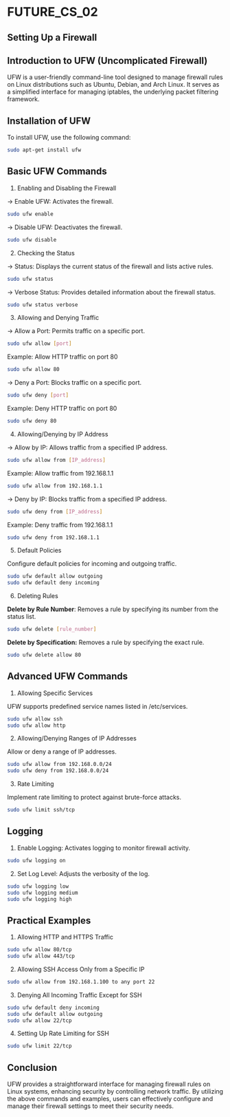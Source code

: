# FUTURE_CS_02
## Setting Up a Firewall

## Introduction to UFW (Uncomplicated Firewall)

UFW is a user-friendly command-line tool designed to manage firewall rules on Linux distributions such as Ubuntu, Debian, and Arch Linux. It serves as a simplified interface for managing iptables, the underlying packet filtering framework.

## Installation of UFW

To install UFW, use the following command:

```bash
sudo apt-get install ufw
```

## Basic UFW Commands

1. Enabling and Disabling the Firewall

-> Enable UFW: Activates the firewall.

```bash
sudo ufw enable
```

-> Disable UFW: Deactivates the firewall.

```bash
sudo ufw disable
```

2. Checking the Status

-> Status: Displays the current status of the firewall and lists active rules.

```bash
sudo ufw status
```

-> Verbose Status: Provides detailed information about the firewall status.

```bash
sudo ufw status verbose
```

3. Allowing and Denying Traffic

-> Allow a Port: Permits traffic on a specific port.

```bash
sudo ufw allow [port]
```

Example: Allow HTTP traffic on port 80

```bash
sudo ufw allow 80
```

-> Deny a Port: Blocks traffic on a specific port.

```bash
sudo ufw deny [port]
```

Example: Deny HTTP traffic on port 80

```bash
sudo ufw deny 80
```

4. Allowing/Denying by IP Address

-> Allow by IP: Allows traffic from a specified IP address.

```bash
sudo ufw allow from [IP_address]
```

Example: Allow traffic from 192.168.1.1

```bash
sudo ufw allow from 192.168.1.1
```

-> Deny by IP: Blocks traffic from a specified IP address.

```bash
sudo ufw deny from [IP_address]
```

Example: Deny traffic from 192.168.1.1

```bash
sudo ufw deny from 192.168.1.1
```

5. Default Policies

Configure default policies for incoming and outgoing traffic.

```bash
sudo ufw default allow outgoing
sudo ufw default deny incoming
```

6. Deleting Rules

**Delete by Rule Number**: Removes a rule by specifying its number from the status list.

```bash
sudo ufw delete [rule_number]
```

**Delete by Specification:** Removes a rule by specifying the exact rule.

```bash
sudo ufw delete allow 80
```

## Advanced UFW Commands

1. Allowing Specific Services

UFW supports predefined service names listed in /etc/services.

```bash
sudo ufw allow ssh
sudo ufw allow http
```

2. Allowing/Denying Ranges of IP Addresses

Allow or deny a range of IP addresses.

```bash
sudo ufw allow from 192.168.0.0/24
sudo ufw deny from 192.168.0.0/24
```

3. Rate Limiting

Implement rate limiting to protect against brute-force attacks.

```bash
sudo ufw limit ssh/tcp
```

## Logging

1. Enable Logging: Activates logging to monitor firewall activity.

```bash
sudo ufw logging on
```

2. Set Log Level: Adjusts the verbosity of the log.

```bash
sudo ufw logging low
sudo ufw logging medium
sudo ufw logging high
```

## Practical Examples

1. Allowing HTTP and HTTPS Traffic

```bash
sudo ufw allow 80/tcp
sudo ufw allow 443/tcp
```

2. Allowing SSH Access Only from a Specific IP

```bash
sudo ufw allow from 192.168.1.100 to any port 22
```

3. Denying All Incoming Traffic Except for SSH

```bash
sudo ufw default deny incoming
sudo ufw default allow outgoing
sudo ufw allow 22/tcp
```

4. Setting Up Rate Limiting for SSH

```bash
sudo ufw limit 22/tcp
```

## Conclusion

UFW provides a straightforward interface for managing firewall rules on Linux systems, enhancing security by controlling network traffic. By utilizing the above commands and examples, users can effectively configure and manage their firewall settings to meet their security needs.
